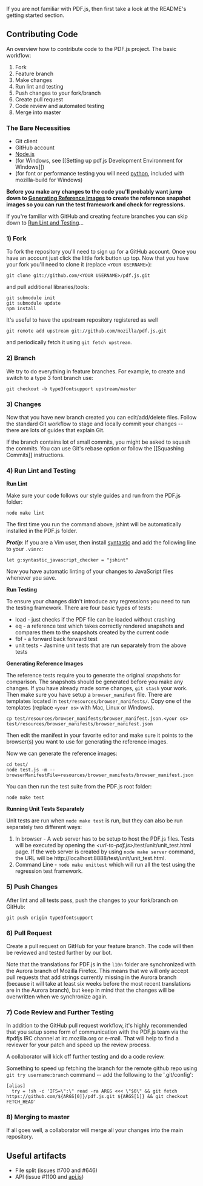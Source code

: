 If you are not familiar with PDF.js, then first take a look at the README's getting started section.

## Contributing Code
An overview how to contribute code to the PDF.js project. The basic workflow:

1. Fork
1. Feature branch
1. Make changes
1. Run lint and testing
1. Push changes to your fork/branch
1. Create pull request
1. Code review and automated testing
1. Merge into master

### The Bare Necessities
* Git client
* GitHub account
* [Node.js](http://nodejs.org/)
* (for Windows, see [[Setting up pdf.js Development Environment for Windows]])
* (for font or performance testing you will need [python](http://www.python.org/download/), included with mozilla-build for Windows)

**Before you make any changes to the code you'll probably want jump down to [Generating Reference Images](#ref-images) to create the reference snapshot images so you can run the test framework and check for regressions.**
 
If you're familiar with GitHub and creating feature branches you can skip down to [Run Lint and Testing](#lint)...

### 1) Fork
To fork the repository you'll need to sign up for a GitHub account. Once you have an account just click the little fork button up top. Now that you have your fork you'll need to clone it (replace `<YOUR USERNAME>`):
```
git clone git://github.com/<YOUR USERNAME>/pdf.js.git
```

and pull additional libraries/tools:
```
git submodule init
git submodule update
npm install
```

It's useful to have the upstream repository registered as well
```
git remote add upstream git://github.com/mozilla/pdf.js.git
```
and periodically fetch it using `git fetch upstream`.

### 2) Branch
We try to do everything in feature branches. For example, to create and switch to a type 3 font branch use:
```
git checkout -b type3fontsupport upstream/master
```

### 3) Changes
Now that you have new branch created you can edit/add/delete files. Follow the standard Git workflow to stage and locally commit your changes -- there are lots of guides that explain Git.

If the branch contains lot of small commits, you might be asked to squash the commits. You can use Git's rebase option or follow the [[Squashing Commits]] instructions.

### <a id="lint"></a> 4) Run Lint and Testing
**Run Lint**

Make sure your code follows our style guides and run from the PDF.js folder:

```
node make lint
```
The first time you run the command above, jshint will be automatically installed in the PDF.js folder.

***Protip***: If you are a Vim user, then install [syntastic](http://www.vim.org/scripts/script.php?script_id=2736) and add the following line to your `.vimrc`:

```
let g:syntastic_javascript_checker = "jshint"
```

Now you have automatic linting of your changes to JavaScript files whenever you save.

**Run Testing**

To ensure your changes didn't introduce any regressions you need to run the testing framework. There are four basic types of tests:

* load - just checks if the PDF file can be loaded without crashing
* eq - a reference test which takes correctly rendered snapshots and compares them to the snapshots created by the current code
* fbf - a forward back forward test
* unit tests - Jasmine unit tests that are run separately from the above tests

<a id="ref-images"></a>**Generating Reference Images**

The reference tests require you to generate the original snapshots for comparison. The snapshots should be generated before you make any changes. If you have already made some changes, `git stash` your work. Then make sure you have setup a `browser_manifest` file. There are templates located in `test/resources/browser_manifests/`.  Copy one of the templates (replace `<your os>` with Mac, Linux or Windows).

```
cp test/resources/browser_manifests/browser_manifest.json.<your os> test/resources/browser_manifests/browser_manifest.json
```
Then edit the manifest in your favorite editor and make sure it points to the browser(s) you want to use for generating the reference images.

Now we can generate the reference images:

```
cd test/
node test.js -m --browserManifestFile=resources/browser_manifests/browser_manifest.json
```
You can then run the test suite from the PDF.js root folder:

```
node make test
```

**Running Unit Tests Separately**

Unit tests are run when `node make test` is run, but they can also be run separately two different ways:

1. In browser - A web server has to be setup to host the PDF.js files. Tests will be executed by opening the _\<url-to-pdf.js\>_/test/unit/unit_test.html page. If the web server is created by using `node make server` command, the URL will be http://localhost:8888/test/unit/unit_test.html.
2. Command Line - `node make unittest` which will run all the test using the regression test framework.

### 5) Push Changes
After lint and all tests pass, push the changes to your fork/branch on GitHub:
```
git push origin type3fontsupport
```

### 6) Pull Request
Create a pull request on GitHub for your feature branch. The code will then be reviewed and tested further by our bot.

Note that the translations for PDF.js in the `l10n` folder are synchronized with the Aurora branch of Mozilla Firefox. This means that we will only accept pull requests that add strings currently missing in the Aurora branch (because it will take at least six weeks before the most recent translations are in the Aurora branch), but keep in mind that the changes will be overwritten when we synchronize again.

### 7) Code Review and Further Testing
In addition to the GitHub pull request workflow, it's highly recommended that you setup some form of communication with the PDF.js team via the #pdfjs IRC channel at irc.mozilla.org or e-mail. That will help to find a reviewer for your patch and speed up the review process.

A collaborator will kick off further testing and do a code review.

Something to speed up fetching the branch for the remote github repo using `git try username:branch` command -- add the following to the '.git/config':
```
[alias]
  try = !sh -c 'IFS=\":\" read -ra ARGS <<< \"$0\" && git fetch https://github.com/${ARGS[0]}/pdf.js.git ${ARGS[1]} && git checkout FETCH_HEAD'
```

### 8) Merging to master
If all goes well, a collaborator will merge all your changes into the main repository.

## Useful artifacts

* File split (issues #700 and #646)
* API (issue #1100 and [api.js](https://github.com/mozilla/pdf.js/blob/master/src/display/api.js))